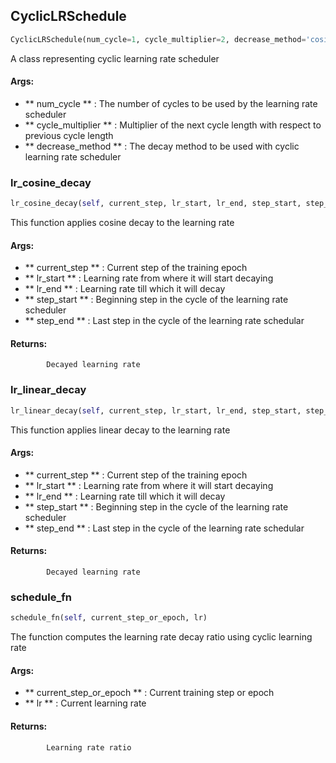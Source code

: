 ## CyclicLRSchedule
```python
CyclicLRSchedule(num_cycle=1, cycle_multiplier=2, decrease_method='cosine')
```
A class representing cyclic learning rate scheduler

#### Args:

* ** num_cycle ** :  The number of cycles to be used by the learning rate scheduler
* ** cycle_multiplier ** :  Multiplier of the next cycle length with respect to previous cycle length
* ** decrease_method ** :  The decay method to be used with cyclic learning rate scheduler

### lr_cosine_decay
```python
lr_cosine_decay(self, current_step, lr_start, lr_end, step_start, step_end)
```
This function applies cosine decay to the learning rate

#### Args:

* ** current_step ** :  Current step of the training epoch
* ** lr_start ** :  Learning rate from where it will start decaying
* ** lr_end ** :  Learning rate till which it will decay
* ** step_start ** :  Beginning step in the cycle of the learning rate scheduler
* ** step_end ** :  Last step in the cycle of the learning rate schedular

#### Returns:
            Decayed learning rate        

### lr_linear_decay
```python
lr_linear_decay(self, current_step, lr_start, lr_end, step_start, step_end)
```
This function applies linear decay to the learning rate

#### Args:

* ** current_step ** :  Current step of the training epoch
* ** lr_start ** :  Learning rate from where it will start decaying
* ** lr_end ** :  Learning rate till which it will decay
* ** step_start ** :  Beginning step in the cycle of the learning rate scheduler
* ** step_end ** :  Last step in the cycle of the learning rate schedular

#### Returns:
            Decayed learning rate        

### schedule_fn
```python
schedule_fn(self, current_step_or_epoch, lr)
```
The function computes the learning rate decay ratio using cyclic learning rate

#### Args:

* ** current_step_or_epoch ** :  Current training step or epoch
* ** lr ** :  Current learning rate

#### Returns:
            Learning rate ratio        
